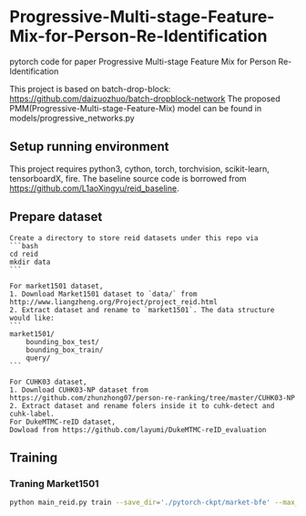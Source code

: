 # Progressive-Multi-stage-Feature-Mix-for-Person-Re-Identification
pytorch code for paper Progressive Multi-stage Feature Mix for Person Re-Identification

This project is based on batch-drop-block: https://github.com/daizuozhuo/batch-dropblock-network
The proposed PMM(Progressive-Multi-stage-Feature-Mix) model can be found in models/progressive_networks.py

## Setup running environment
This project requires python3, cython, torch, torchvision, scikit-learn, tensorboardX, fire.
The baseline source code is borrowed from https://github.com/L1aoXingyu/reid_baseline.

## Prepare dataset
    
    Create a directory to store reid datasets under this repo via
    ```bash
    cd reid
    mkdir data
    ```
    
    For market1501 dataset, 
    1. Download Market1501 dataset to `data/` from http://www.liangzheng.org/Project/project_reid.html
    2. Extract dataset and rename to `market1501`. The data structure would like:
    ```
    market1501/
        bounding_box_test/
        bounding_box_train/
        query/
    ```

    For CUHK03 dataset,
    1. Download CUHK03-NP dataset from https://github.com/zhunzhong07/person-re-ranking/tree/master/CUHK03-NP 
    2. Extract dataset and rename folers inside it to cuhk-detect and cuhk-label.
    For DukeMTMC-reID dataset,
    Dowload from https://github.com/layumi/DukeMTMC-reID_evaluation
    
  ## Training

  ### Traning Market1501
```bash
python main_reid.py train --save_dir='./pytorch-ckpt/market-bfe' --max_epoch=400 --eval_step=30 --dataset=market1501 --test_batch=128 --train_batch=128 --optim=adam --adjust_lr
```

